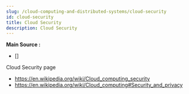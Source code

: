 ```yaml
---
slug: /cloud-computing-and-distributed-systems/cloud-security
id: cloud-security
title: Cloud Security
description: Cloud Security
---
```


**Main Source :**

- []

Cloud Security page

- https://en.wikipedia.org/wiki/Cloud_computing_security
- https://en.wikipedia.org/wiki/Cloud_computing#Security_and_privacy
